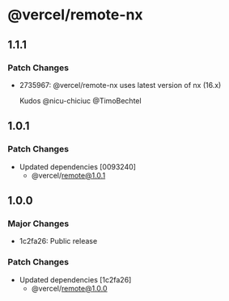 # @vercel/remote-nx

## 1.1.1

### Patch Changes

- 2735967: @vercel/remote-nx uses latest version of nx (16.x)

  Kudos @nicu-chiciuc @TimoBechtel

## 1.0.1

### Patch Changes

- Updated dependencies [0093240]
  - @vercel/remote@1.0.1

## 1.0.0

### Major Changes

- 1c2fa26: Public release

### Patch Changes

- Updated dependencies [1c2fa26]
  - @vercel/remote@1.0.0
